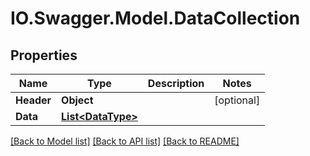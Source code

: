 # IO.Swagger.Model.DataCollection
## Properties

Name | Type | Description | Notes
------------ | ------------- | ------------- | -------------
**Header** | **Object** |  | [optional] 
**Data** | [**List&lt;DataType&gt;**](DataType.md) |  | 

[[Back to Model list]](../README.md#documentation-for-models) [[Back to API list]](../README.md#documentation-for-api-endpoints) [[Back to README]](../README.md)

